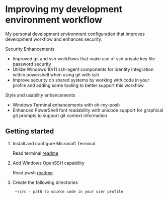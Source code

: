 # Improving my development environment workflow

My personal development environment configuration that improves development workflow and enhances security.

Security Enhancements

- Improved git and ssh workflows that make use of ssh private key file password security
- Utilize Windows 10/11 ssh-agent components for identity integration within powershell when using git with ssh
- Improve security on shared systems by working with code in your profile and adding some tooling to better support this workflow

Style and usability enhancements

- Windows Terminal enhancements with oh-my-posh
- Enhanced PowerShell font readability with unicode support for graphical git prompts to support git context information

## Getting started

1. Install and configure Microsoft Terminal

    Read terminal [readme](/terminal/readme.md)
1. Add Windows OpenSSH capability

   Read pwsh [readme](/pwsh/readme.md)

1. Create the following directories

   ```text
    ~\src - path to source code in your user profile
   ```
